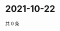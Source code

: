 # 2021-10-22

共 0 条

<!-- BEGIN -->
<!-- 最后更新时间 Fri Oct 22 2021 00:34:34 GMT+0800 (China Standard Time) -->

<!-- END -->
